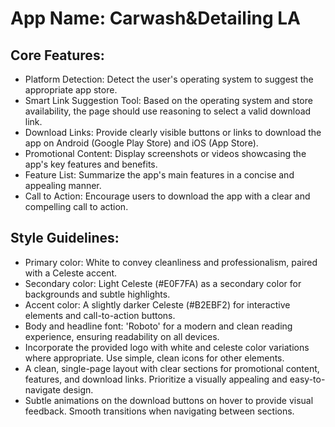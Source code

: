 # **App Name**: Carwash&Detailing LA

## Core Features:

- Platform Detection: Detect the user's operating system to suggest the appropriate app store.
- Smart Link Suggestion Tool: Based on the operating system and store availability, the page should use reasoning to select a valid download link.
- Download Links: Provide clearly visible buttons or links to download the app on Android (Google Play Store) and iOS (App Store).
- Promotional Content: Display screenshots or videos showcasing the app's key features and benefits.
- Feature List: Summarize the app's main features in a concise and appealing manner.
- Call to Action: Encourage users to download the app with a clear and compelling call to action.

## Style Guidelines:

- Primary color: White to convey cleanliness and professionalism, paired with a Celeste accent.
- Secondary color: Light Celeste (#E0F7FA) as a secondary color for backgrounds and subtle highlights.
- Accent color: A slightly darker Celeste (#B2EBF2) for interactive elements and call-to-action buttons.
- Body and headline font: 'Roboto' for a modern and clean reading experience, ensuring readability on all devices.
- Incorporate the provided logo with white and celeste color variations where appropriate. Use simple, clean icons for other elements.
- A clean, single-page layout with clear sections for promotional content, features, and download links. Prioritize a visually appealing and easy-to-navigate design.
- Subtle animations on the download buttons on hover to provide visual feedback. Smooth transitions when navigating between sections.